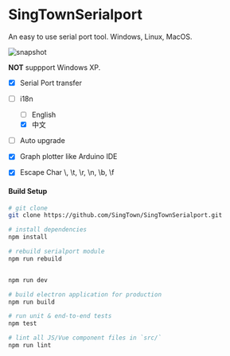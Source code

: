 # SingTownSerialport

An easy to use serial port tool. Windows, Linux, MacOS.

![snapshot](https://github.com/singtown/singtownserialport/raw/master/static/snapshot.png)

**NOT** suppport Windows XP.

- [x] Serial Port transfer
- [ ] i18n
  - [ ] English
  - [x] 中文
- [ ] Auto upgrade
- [x] Graph plotter like Arduino IDE
- [x] Escape Char \\, \t, \r, \n, \b, \f


#### Build Setup

``` bash
# git clone
git clone https://github.com/SingTown/SingTownSerialport.git

# install dependencies
npm install

# rebuild serialport module
npm run rebuild


npm run dev

# build electron application for production
npm run build

# run unit & end-to-end tests
npm test

# lint all JS/Vue component files in `src/`
npm run lint

```
